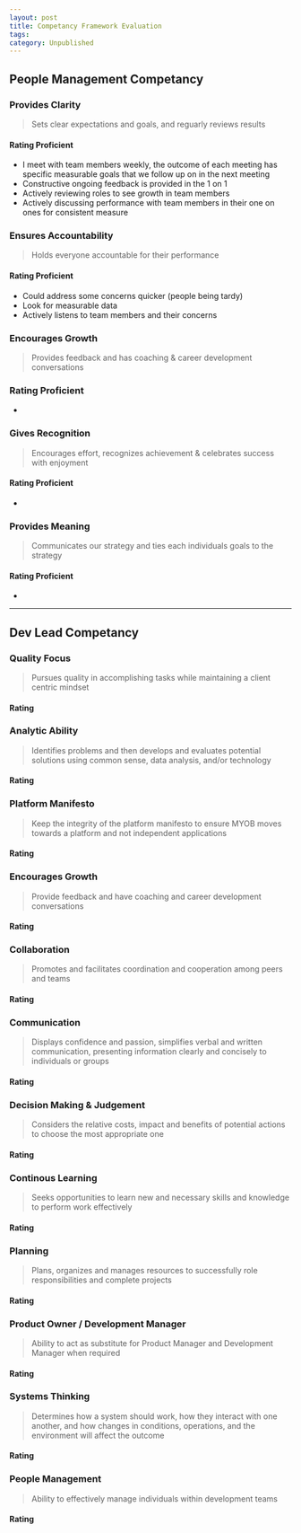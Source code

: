 ```yaml
---
layout: post
title: Competancy Framework Evaluation
tags: 
category: Unpublished
---
```


## People Management Competancy

### Provides Clarity

> Sets clear expectations and goals, and reguarly reviews results

#### Rating Proficient

- I meet with team members weekly, the outcome of each meeting has specific measurable goals that we follow up on in the next meeting
- Constructive ongoing feedback is provided in the 1 on 1
- Actively reviewing roles to see growth in team members
- Actively discussing performance with team members in their one on ones for consistent measure

### Ensures Accountability

> Holds everyone accountable for their performance

#### Rating Proficient

- Could address some concerns quicker (people being tardy)  
- Look for measurable data
- Actively listens to team members and their concerns

### Encourages Growth

> Provides feedback and has coaching & career development conversations

### Rating Proficient

- 

### Gives Recognition

> Encourages effort, recognizes achievement & celebrates success with enjoyment

#### Rating Proficient

- 

### Provides Meaning

> Communicates our strategy and ties each individuals goals to the strategy

#### Rating Proficient

- 

--------------------------------------------------------------------------------------------------------------------------------

## Dev Lead Competancy

### Quality Focus

> Pursues quality in accomplishing tasks while maintaining a client centric mindset

#### Rating 

### Analytic Ability

> Identifies problems and then develops and evaluates potential solutions using common sense, data analysis, and/or technology

#### Rating 

### Platform Manifesto 

> Keep the integrity of the platform manifesto to ensure MYOB moves towards a platform and not independent applications

#### Rating 

### Encourages Growth

> Provide feedback and have coaching and career development conversations

#### Rating 

### Collaboration  

> Promotes and facilitates coordination and cooperation among peers and teams

#### Rating 

### Communication

> Displays confidence and passion, simplifies verbal and written communication, presenting information clearly and concisely to individuals or groups

#### Rating 

### Decision Making & Judgement

> Considers the relative costs, impact and benefits of potential actions to choose the most appropriate one

#### Rating 

### Continous Learning

> Seeks opportunities to learn new and necessary skills and knowledge to perform work effectively

#### Rating 

### Planning

> Plans, organizes and manages resources to successfully role responsibilities and complete projects

#### Rating 

### Product Owner / Development Manager

> Ability to act as substitute for Product Manager and Development Manager when required

#### Rating 

### Systems Thinking

> Determines how a system should work, how they interact with one another, and how changes in conditions, operations, and the environment will affect the outcome

#### Rating 

### People Management

> Ability to effectively manage individuals within development teams

#### Rating 

